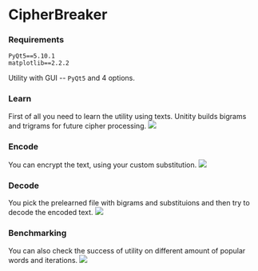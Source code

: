# CipherBreaker

### Requirements
```
PyQt5==5.10.1
matplotlib==2.2.2
```
Utility with GUI -- `PyQt5` and 4 options.

### Learn

First of all you need to learn the utility using texts. Unitity builds bigrams and trigrams for future cipher processing.
<img src="https://sun9-31.userapi.com/c857532/v857532293/67053/cs_X2K2bbf0.jpg" />

### Encode

You can encrypt the text, using your custom substitution.
<img src="https://sun9-41.userapi.com/c857532/v857532293/67061/3ZI5Del5NgY.jpg" />

### Decode

You pick the prelearned file with bigrams and substituions and then try to decode the encoded text.
<img src="https://sun9-12.userapi.com/c857532/v857532293/67068/c2TAHWN9ArU.jpg" />

### Benchmarking

You can also check the success of utility on different amount of popular words and iterations. 
<img src="https://sun9-60.userapi.com/c857532/v857532293/6705a/Zg5sHl4IRHU.jpg" />
